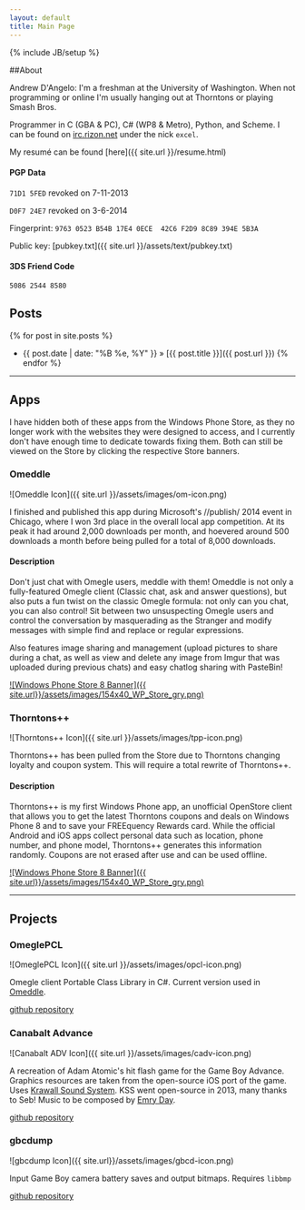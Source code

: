 ```yaml
---
layout: default
title: Main Page
---
```

{% include JB/setup %}

##About

Andrew D'Angelo: I'm a freshman at the University of Washington. When not programming or online I'm usually hanging out at Thorntons or playing Smash Bros.

Programmer in C (GBA & PC), C# (WP8 & Metro), Python, and Scheme. I can be found on [irc.rizon.net](http://rizon.net) under the nick `excel`.

My resumé can be found [here]({{ site.url }}/resume.html)

#### PGP Data

`71D1 5FED` revoked on 7-11-2013

`D0F7 24E7` revoked on 3-6-2014

Fingerprint: `9763 0523 B54B 17E4 0ECE  42C6 F2D9 8C89 394E 5B3A`

Public key: [pubkey.txt]({{ site.url }}/assets/text/pubkey.txt)

#### 3DS Friend Code

`5086 2544 8580`

## Posts

{% for post in site.posts %}
  * {{ post.date | date: "%B %e, %Y" }} &raquo; [{{ post.title }}]({{ post.url }})
{% endfor %}

---

## Apps

I have hidden both of these apps from the Windows Phone Store, as they no longer work with the websites they were designed to access, and I currently don't have enough time to dedicate towards fixing them. Both can still be viewed on the Store by clicking the respective Store banners.

### Omeddle

![Omeddle Icon]({{ site.url }}/assets/images/om-icon.png) 

I finished and published this app during Microsoft's //publish/ 2014 event in Chicago, where I won 3rd place in the overall local app competition. At its peak it had around 2,000 downloads per month, and hoevered around 500 downloads a month before being pulled for a total of 8,000 downloads.

#### Description

Don't just chat with Omegle users, meddle with them! Omeddle is not only a fully-featured Omegle client (Classic chat, ask and answer questions), but also puts a fun twist on the classic Omegle formula: not only can you chat, you can also control! Sit between two unsuspecting Omegle users and control the conversation by masquerading as the Stranger and modify messages with simple find and replace or regular expressions. 

Also features image sharing and management (upload pictures to share during a chat, as well as view and delete any image from Imgur that was uploaded during previous chats) and easy chatlog sharing with PasteBin!

[![Windows Phone Store 8 Banner]({{ site.url}}/assets/images/154x40_WP_Store_gry.png)](http://www.windowsphone.com/en-us/store/app/omeddle/e99fbcac-c908-43e0-87c0-2c69e394a466)

### Thorntons++

![Thorntons++ Icon]({{ site.url }}/assets/images/tpp-icon.png) 

Thorntons++ has been pulled from the Store due to Thorntons changing loyalty and coupon system. This will require a total rewrite of Thorntons++.

#### Description

Thorntons++ is my first Windows Phone app, an unofficial OpenStore client that allows you to get the latest Thorntons coupons and deals on Windows Phone 8 and to save your FREEquency Rewards card. While the official Android and iOS apps collect personal data such as location, phone number, and phone model, Thorntons++ generates this information randomly. Coupons are not erased after use and can be used offline.

[![Windows Phone Store 8 Banner]({{ site.url}}/assets/images/154x40_WP_Store_gry.png)](http://www.windowsphone.com/en-us/store/app/thorntons/3414a6e0-2f63-4697-88fe-ddd266ccc971)

---

## Projects

### OmeglePCL

![OmeglePCL Icon]({{ site.url }}/assets/images/opcl-icon.png) 

Omegle client Portable Class Library in C#. Current version used in [Omeddle](http://www.windowsphone.com/en-us/store/app/omeddle/e99fbcac-c908-43e0-87c0-2c69e394a466).

[github repository](https://github.com/excelangue/OmeglePCL)

### Canabalt Advance

![Canabalt ADV Icon]({{ site.url }}/assets/images/cadv-icon.png) 

A recreation of Adam Atomic's hit flash game for the Game Boy Advance. Graphics resources are taken from the open-source iOS port of the game. Uses [Krawall Sound System](https://github.com/sebknzl/krawall). KSS went open-source in 2013, many thanks to Seb! Music to be composed by [Emry Day](http://gplus.to/emry).

[github repository](https://github.com/excelangue/canabaltadv)

### gbcdump

![gbcdump Icon]({{ site.url}}/assets/images/gbcd-icon.png) 

Input Game Boy camera battery saves and output bitmaps. Requires `libbmp`

[github repository](https://github.com/excelangue/gbcdump)

